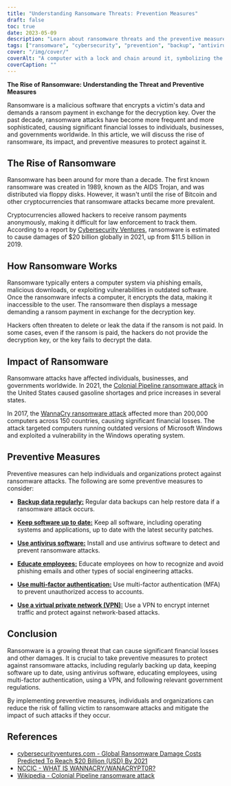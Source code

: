 ```yaml
---
title: "Understanding Ransomware Threats: Prevention Measures"
draft: false
toc: true
date: 2023-05-09
description: "Learn about ransomware threats and the preventive measures you can take to protect yourself against them."
tags: ["ransomware", "cybersecurity", "prevention", "backup", "antivirus", "VPN", "multi-factor authentication", "government regulations", "phishing", "social engineering", "malware", "cybercrime", "data security", "network security", "cyberattack", "encryption", "cyber hygiene", "incident response", "data protection", "cyber awareness"]
cover: "/img/cover/"
coverAlt: "A computer with a lock and chain around it, symbolizing the encryption of data by ransomware."
coverCaption: ""
---
```


**The Rise of Ransomware: Understanding the Threat and Preventive Measures**

Ransomware is a malicious software that encrypts a victim's data and demands a ransom payment in exchange for the decryption key. Over the past decade, ransomware attacks have become more frequent and more sophisticated, causing significant financial losses to individuals, businesses, and governments worldwide. In this article, we will discuss the rise of ransomware, its impact, and preventive measures to protect against it.

## The Rise of Ransomware

Ransomware has been around for more than a decade. The first known ransomware was created in 1989, known as the AIDS Trojan, and was distributed via floppy disks. However, it wasn't until the rise of Bitcoin and other cryptocurrencies that ransomware attacks became more prevalent.

Cryptocurrencies allowed hackers to receive ransom payments anonymously, making it difficult for law enforcement to track them. According to a report by [Cybersecurity Ventures](https://cybersecurityventures.com/global-ransomware-damage-costs-predicted-to-reach-20-billion-usd-by-2021/#:~:text=The%20damages%20for%202018%20were,fastest%20growing%20type%20of%20cybercrime.), ransomware is estimated to cause damages of $20 billion globally in 2021, up from $11.5 billion in 2019.

## How Ransomware Works

Ransomware typically enters a computer system via phishing emails, malicious downloads, or exploiting vulnerabilities in outdated software. Once the ransomware infects a computer, it encrypts the data, making it inaccessible to the user. The ransomware then displays a message demanding a ransom payment in exchange for the decryption key.

Hackers often threaten to delete or leak the data if the ransom is not paid. In some cases, even if the ransom is paid, the hackers do not provide the decryption key, or the key fails to decrypt the data.

## Impact of Ransomware

Ransomware attacks have affected individuals, businesses, and governments worldwide. In 2021, the [Colonial Pipeline ransomware attack](https://en.wikipedia.org/wiki/Colonial_Pipeline_ransomware_attack) in the United States caused gasoline shortages and price increases in several states.

In 2017, the [WannaCry ransomware attack](https://www.cisa.gov/wannacry) affected more than 200,000 computers across 150 countries, causing significant financial losses. The attack targeted computers running outdated versions of Microsoft Windows and exploited a vulnerability in the Windows operating system.

## Preventive Measures

Preventive measures can help individuals and organizations protect against ransomware attacks. The following are some preventive measures to consider:

- [**Backup data regularly:**](https://simeononsecurity.ch/articles/what-is-the-3-2-1-backup-rule-and-why-you-should-use-it/) Regular data backups can help restore data if a ransomware attack occurs.

- [**Keep software up to date:**](https://simeononsecurity.ch/articles/implementing-patches-for-systems-with-vulnerabilities/) Keep all software, including operating systems and applications, up to date with the latest security patches.

- [**Use antivirus software:**](https://simeononsecurity.ch/recommendations/anti-virus) Install and use antivirus software to detect and prevent ransomware attacks.

- [**Educate employees:**](https://simeononsecurity.ch/articles/the-impact-of-social-engineering-attacks-on-cybersecurity/) Educate employees on how to recognize and avoid phishing emails and other types of social engineering attacks.

- [**Use multi-factor authentication:**](https://simeononsecurity.ch/articles/what-are-the-diferent-kinds-of-factors-in-mfa/) Use multi-factor authentication (MFA) to prevent unauthorized access to accounts.

- [**Use a virtual private network (VPN):**](https://simeononsecurity.ch/recommendations/vpns/) Use a VPN to encrypt internet traffic and protect against network-based attacks.

## Conclusion

Ransomware is a growing threat that can cause significant financial losses and other damages. It is crucial to take preventive measures to protect against ransomware attacks, including regularly backing up data, keeping software up to date, using antivirus software, educating employees, using multi-factor authentication, using a VPN, and following relevant government regulations.

By implementing preventive measures, individuals and organizations can reduce the risk of falling victim to ransomware attacks and mitigate the impact of such attacks if they occur.


## References
- [cybersecurityventures.com - Global Ransomware Damage Costs Predicted To Reach $20 Billion (USD) By 2021](https://cybersecurityventures.com/global-ransomware-damage-costs-predicted-to-reach-20-billion-usd-by-2021/#:~:text=The%20damages%20for%202018%20were,fastest%20growing%20type%20of%20cybercrime.)
- [NCCIC - WHAT IS WANNACRY/WANACRYPT0R?](https://www.cisa.gov/sites/default/files/FactSheets/NCCIC%20ICS_FactSheet_WannaCry_Ransomware_S508C.pdf)
- [Wikipedia - Colonial Pipeline ransomware attack](https://en.wikipedia.org/wiki/Colonial_Pipeline_ransomware_attack)